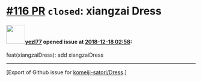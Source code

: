 # [\#116 PR](https://github.com/komeiji-satori/Dress/pull/116) `closed`: xiangzai Dress

#### <img src="https://avatars.githubusercontent.com/u/21037061?u=b3a4da8a17bf98aa93c6d2e0f9d76cf040650541&v=4" width="50">[yezl77](https://github.com/yezl77) opened issue at [2018-12-18 02:58](https://github.com/komeiji-satori/Dress/pull/116):

feat(xiangzaiDress): add xiangzaiDress




-------------------------------------------------------------------------------



[Export of Github issue for [komeiji-satori/Dress](https://github.com/komeiji-satori/Dress).]
